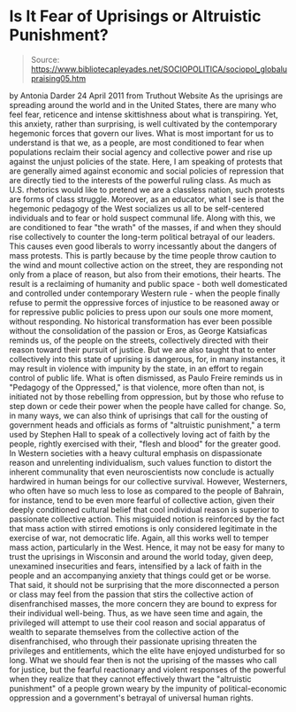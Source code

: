# Is It Fear of Uprisings or Altruistic Punishment?

> Source: https://www.bibliotecapleyades.net/SOCIOPOLITICA/sociopol_globalupraising05.htm

by Antonia Darder
24 April 2011
from
Truthout Website
As the uprisings are spreading around the world
and in the United States, there are many who feel fear, reticence and
intense skittishness about what is transpiring.
Yet, this anxiety, rather than surprising, is
well cultivated by the
contemporary hegemonic forces that govern our lives.
What is most important for us to understand is that we, as a people, are
most conditioned to fear when populations reclaim their social agency and
collective power and rise up against the unjust policies of the state. Here,
I am speaking of protests that are generally aimed against economic and
social policies of repression that are directly tied to the interests of the
powerful ruling class.
As much as U.S. rhetorics would like to pretend we are
a classless nation, such protests are forms of class struggle.
Moreover, as an educator, what I see is that the hegemonic pedagogy of the
West socializes us all to be self-centered individuals and to fear or hold
suspect communal life. Along with this, we are conditioned to fear "the
wrath" of the masses, if and when they should rise collectively to counter
the long-term political betrayal of our leaders.
This causes even good
liberals to worry incessantly about the dangers of mass protests.
This is partly because by the time people throw caution to the wind and
mount collective action on the street, they are responding not only from a
place of reason, but also from their emotions, their hearts.
The result is a
reclaiming of humanity and public space - both well domesticated and
controlled under contemporary Western rule - when the people finally refuse
to permit the oppressive forces of injustice to be reasoned away or for
repressive public policies to press upon our souls one more moment, without
responding.
No historical transformation has ever been possible without the
consolidation of the passion or Eros, as George Katsiaficas reminds us, of
the people on the streets, collectively directed with their reason toward
their pursuit of justice.
But we are also taught that to enter collectively
into this state of uprising is dangerous, for, in many instances, it may
result in violence with impunity by the state, in an effort to regain
control of public life.
What is often dismissed, as Paulo Freire reminds us in "Pedagogy of the
Oppressed,"
is that violence, more often than not, is initiated not by those
rebelling from oppression, but by those who refuse to step down or cede
their power when the people have called for change.
So, in many ways, we can
also think of uprisings that call for the ousting of government heads and
officials as forms of "altruistic punishment," a term used by
Stephen Hall
to speak of a collectively loving act of faith by the people, rightly
exercised with their,
"flesh and blood" for the greater good.
In Western societies with a heavy cultural emphasis on dispassionate reason
and unrelenting individualism, such values function to distort the inherent
communality that even neuroscientists now conclude is actually hardwired in
human beings for our collective survival.
However, Westerners, who often
have so much less to lose as compared to the people of Bahrain, for
instance, tend to be even more fearful of collective action, given their
deeply conditioned cultural belief that cool individual reason is superior
to passionate collective action. This misguided notion is reinforced by the
fact that mass action with stirred emotions is only considered legitimate in
the exercise of war, not democratic life.
Again, all this works well to temper mass action, particularly in the West.
Hence, it may not be easy for many to trust the
uprisings in Wisconsin and
around the world today, given deep, unexamined insecurities and fears,
intensified by a lack of faith in the people and an accompanying anxiety
that things could get or be worse.
That said, it should not be surprising
that the more disconnected a person or class may feel from the passion that
stirs the collective action of disenfranchised masses, the more concern they
are bound to express for their individual well-being.
Thus, as we have seen time and again, the privileged will attempt to use
their cool reason and social apparatus of wealth to separate themselves from
the collective action of the disenfranchised, who through their passionate
uprising threaten the privileges and entitlements, which the elite have
enjoyed undisturbed for so long.
What we should fear then is not the
uprising of the masses who call for justice, but the fearful reactionary and
violent responses of
the powerful when they realize that they cannot
effectively thwart the "altruistic punishment" of a people grown weary by
the impunity of political-economic oppression and a government's betrayal of
universal human rights.
